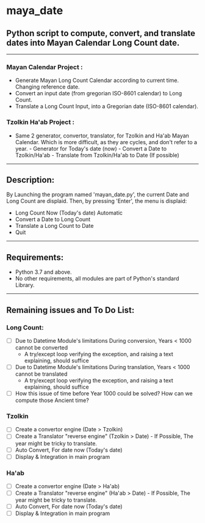 # maya_date
## Python script to compute, convert, and translate dates into Mayan Calendar Long Count date.

--------------
### Mayan Calendar Project :
- Generate Mayan Long Count Calendar according to current time. Changing reference date.
- Convert an input date (from gregorian ISO-8601 calendar) to Long Count.
- Translate a Long Count Input, into a Gregorian date (ISO-8601 calendar).

### Tzolkin Ha'ab Project :
- Same 2 generator, convertor, translator, for Tzolkin and Ha'ab Mayan Calendar. Which is more difficult, as they are cycles, and don't refer to a year.
		- Generator for Today's date (now)
		- Convert a Date to Tzolkin/Ha'ab
		- Translate from Tzolkin/Ha'ab to Date (If possible)

--------------
## Description:
By Launching the program named 'mayan_date.py', the current Date and Long Count are displaid. Then, by pressing 'Enter', the menu is displaid:

+ Long Count Now (Today's date) Automatic
+ Convert a Date to Long Count
+ Translate a Long Count to Date
+ Quit

--------------
## Requirements:
* Python 3.7 and above.
* No other requirements, all modules are part of Python's standard Library.

--------------
## Remaining issues and To Do List:

### Long Count:
- [ ] Due to Datetime Module's limitations During conversion, Years < 1000 cannot be converted
	* A try/except loop verifying the exception, and raising a text explaining, should suffice
- [ ] Due to Datetime Module's limitations During translation, Years < 1000 cannot be translated
	* A try/except loop verifying the exception, and raising a text explaining, should suffice
- [ ] How this issue of time before Year 1000 could be solved? How can we compute those Ancient time?

### Tzolkin
- [ ] Create a convertor engine (Date > Tzolkin)
- [ ] Create a Translator "reverse engine" (Tzolkin > Date) - If Possible, The year might be tricky to translate.
- [ ] Auto Convert, For date now (Today's date)
- [ ] Display & Integration in main program

### Ha'ab
- [ ] Create a convertor engine (Date > Ha'ab)
- [ ] Create a Translator "reverse engine" (Ha'ab > Date) - If Possible, The year might be tricky to translate.
- [ ] Auto Convert, For date now (Today's date)
- [ ] Display & Integration in main program